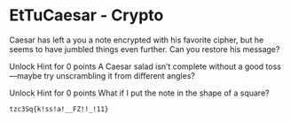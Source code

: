 # EtTuCaesar - Crypto

Caesar has left a you a note encrypted with his favorite cipher, but he seems to have jumbled things even further. Can you restore his message?

Unlock Hint for 0 points
A Caesar salad isn’t complete without a good toss—maybe try unscrambling it from different angles?

Unlock Hint for 0 points
What if I put the note in the shape of a square?


`tzc3Sq{k!ss!a!__FZ!!_!11}`